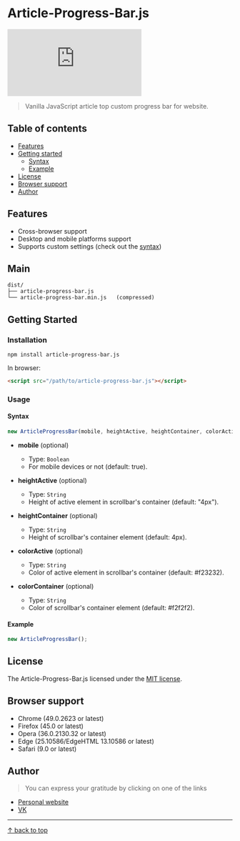 # Article-Progress-Bar.js
![npm](https://img.shields.io/npm/dt/article-progress-bar.js)
> Vanilla JavaScript article top custom progress bar for website.

## Table of contents
- [Features](#features)
- [Getting started](#getting-started)
  - [Syntax](#syntax)
  - [Example](#example)
- [License](#license)
- [Browser support](#browser-support)
- [Author](#author)

## Features

- Cross-browser support
- Desktop and mobile platforms support
- Supports custom settings (check out the [syntax](#syntax))

## Main

```text
dist/
├── article-progress-bar.js
└── article-progress-bar.min.js   (compressed)
```

## Getting Started

### Installation

```
npm install article-progress-bar.js
```

In browser:

```html
<script src="/path/to/article-progress-bar.js"></script>
```

### Usage

#### Syntax

```js
new ArticleProgressBar(mobile, heightActive, heightContainer, colorActive, colorContainer);
```

- **mobile** (optional)
  - Type: `Boolean`
  - For mobile devices or not (default: true).

- **heightActive** (optional)
  - Type: `String`
  - Height of active element in scrollbar's container (default: "4px").

- **heightContainer** (optional)
  - Type: `String`
  - Height of scrollbar's container element (default: 4px).

- **colorActive** (optional)
  - Type: `String`
  - Color of active element in scrollbar's container (default: #f23232).

- **colorContainer** (optional)
  - Type: `String`
  - Color of scrollbar's container element (default: #f2f2f2).

#### Example

```js
new ArticleProgressBar();
```

## License

The Article-Progress-Bar.js licensed under the [MIT license](https://opensource.org/licenses/MIT).

## Browser support

- Chrome (49.0.2623 or latest)
- Firefox (45.0 or latest)
- Opera (36.0.2130.32 or latest)
- Edge (25.10586/EdgeHTML 13.10586 or latest)
- Safari (9.0 or latest)

## Author

> You can express your gratitude by clicking on one of the links

- [Personal website](https://kenclaron.github.io/kenclaron/)
- [VK](https://vk.com/club190729942)


___________________________________

[↑ back to top](#table-of-contents)
